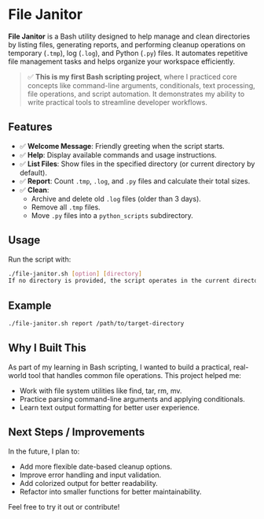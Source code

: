 # File Janitor

**File Janitor** is a Bash utility designed to help manage and clean directories by listing files, generating reports, and performing cleanup operations on temporary (`.tmp`), log (`.log`), and Python (`.py`) files. It automates repetitive file management tasks and helps organize your workspace efficiently.

> ✅ **This is my first Bash scripting project**, where I practiced core concepts like command-line arguments, conditionals, text processing, file operations, and script automation. It demonstrates my ability to write practical tools to streamline developer workflows.

## Features

- ✅ **Welcome Message**: Friendly greeting when the script starts.
- ✅ **Help**: Display available commands and usage instructions.
- ✅ **List Files**: Show files in the specified directory (or current directory by default).
- ✅ **Report**: Count `.tmp`, `.log`, and `.py` files and calculate their total sizes.
- ✅ **Clean**:
  - Archive and delete old `.log` files (older than 3 days).
  - Remove all `.tmp` files.
  - Move `.py` files into a `python_scripts` subdirectory.

## Usage

Run the script with:

```bash
./file-janitor.sh [option] [directory]
If no directory is provided, the script operates in the current directory.
```

## Example
```bash
./file-janitor.sh report /path/to/target-directory
```

## Why I Built This
As part of my learning in Bash scripting, I wanted to build a practical, real-world tool that handles common file operations. This project helped me:
- Work with file system utilities like find, tar, rm, mv.
- Practice parsing command-line arguments and applying conditionals.
- Learn text output formatting for better user experience.

## Next Steps / Improvements
In the future, I plan to:
- Add more flexible date-based cleanup options.
- Improve error handling and input validation.
- Add colorized output for better readability.
- Refactor into smaller functions for better maintainability.


Feel free to try it out or contribute!
